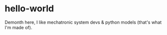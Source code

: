 # hello-world
Demonth here, I like mechatronic system devs & python models (that's what I'm made of).
